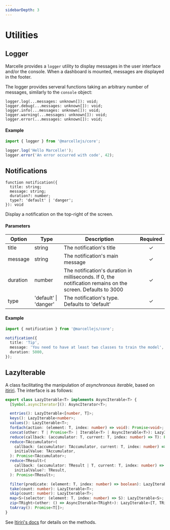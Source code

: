 ```yaml
---
sidebarDepth: 3
---
```


# Utilities

## Logger

Marcelle provides a `logger` utility to display messages in the user interface and/or the console. When a dashboard is mounted, messages are displayed in the footer.

The logger provides serveral functions taking an arbitrary number of messages, similarly to the `console` object:

```tsx
logger.log(...messages: unknown[]): void;
logger.debug(...messages: unknown[]): void;
logger.info(...messages: unknown[]): void;
logger.warning(...messages: unknown[]): void;
logger.error(...messages: unknown[]): void;
```

#### Example

```ts
import { logger } from '@marcellejs/core';

logger.log('Hello Marcelle!');
logger.error('An error occurred with code', 42);
```

## Notifications

```tsx
function notification({
  title: string;
  message: string;
  duration?: number;
  type?: 'default' | 'danger';
}): void
```

Display a notification on the top-right of the screen.

#### Parameters

| Option   | Type                  | Description                                                                                                 | Required |
| -------- | --------------------- | ----------------------------------------------------------------------------------------------------------- | :------: |
| title    | string                | The notification's title                                                                                    |    ✓     |
| message  | string                | The notification's main message                                                                             |    ✓     |
| duration | number                | The notification's duration in milliseconds. If 0, the notification remains on the screen. Defaults to 3000 |    ✓     |
| type     | 'default' \| 'danger' | The notification's type. Defaults to 'default'                                                              |    ✓     |

#### Example

```ts
import { notification } from '@marcellejs/core';

notification({
  title: 'Tip',
  message: 'You need to have at least two classes to train the model',
  duration: 5000,
});
```

## LazyIterable

A class facilitating the manipulation of _asynchronous iterable_, based on [itiriri](https://github.com/labs42io/itiriri-async/). The interface is as follows:

```ts
export class LazyIterable<T> implements AsyncIterable<T> {
  [Symbol.asyncIterator](): AsyncIterator<T>;

  entries(): LazyIterable<[number, T]>;
  keys(): LazyIterable<number>;
  values(): LazyIterable<T>;
  forEach(action: (element: T, index: number) => void): Promise<void>;
  concat(other: T | Promise<T> | Iterable<T> | AsyncIterable<T>): LazyIterable<T>;
  reduce(callback: (accumulator: T, current: T, index: number) => T): Promise<T>;
  reduce<TAccumulator>(
    callback: (accumulator: TAccumulator, current: T, index: number) => TAccumulator,
    initialValue: TAccumulator,
  ): Promise<TAccumulator>;
  reduce<TResult>(
    callback: (accumulator: TResult | T, current: T, index: number) => TResult,
    initialValue?: TResult,
  ): Promise<TResult>;

  filter(predicate: (element: T, index: number) => boolean): LazyIterable<T>;
  take(count: number): LazyIterable<T>;
  skip(count: number): LazyIterable<T>;
  map<S>(selector: (element: T, index: number) => S): LazyIterable<S>;
  zip<TRight>(other: () => AsyncIterable<TRight>): LazyIterable<[T, TRight]>;
  toArray(): Promise<T[]>;
}
```

See [Itiriri's docs](https://github.com/labs42io/itiriri-async/) for details on the methods.
